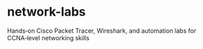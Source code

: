 # network-labs
Hands‑on Cisco Packet Tracer, Wireshark, and automation labs for CCNA‑level networking skills
